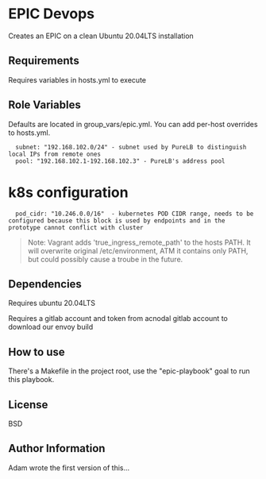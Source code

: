 EPIC Devops
=========

Creates an EPIC on a clean Ubuntu 20.04LTS installation

Requirements
------------

Requires variables in hosts.yml to execute

Role Variables
--------------

Defaults are located in group_vars/epic.yml. You can add per-host overrides to hosts.yml.

      subnet: "192.168.102.0/24" - subnet used by PureLB to distinguish local IPs from remote ones
      pool: "192.168.102.1-192.168.102.3" - PureLB's address pool

# k8s configuration

      pod_cidr: "10.246.0.0/16"  - kubernetes POD CIDR range, needs to be configured because this block is used by endpoints and in the prototype cannot conflict with cluster

> Note: Vagrant adds 'true_ingress_remote_path' to the hosts PATH. It will overwrite original /etc/environment, ATM it contains only PATH, but could possibly cause a troube in the future.

Dependencies
------------

Requires ubuntu 20.04LTS

Requires a gitlab account and token from acnodal gitlab account to download our envoy build

How to use
----------------

There's a Makefile in the project root, use the "epic-playbook" goal to run this playbook.

License
-------

BSD

Author Information
------------------

Adam wrote the first version of this...
